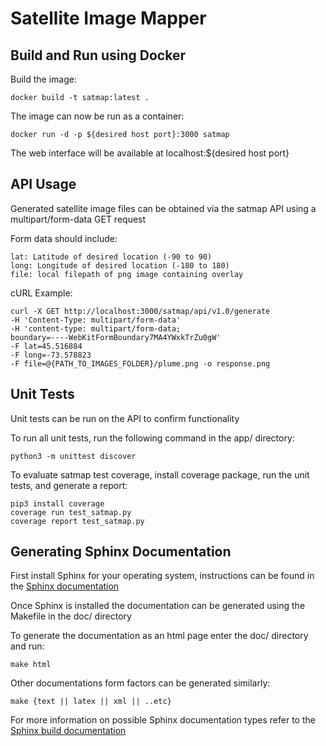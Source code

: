 # Satellite Image Mapper
## Build and Run using Docker
Build the image:
```
docker build -t satmap:latest .
```
The image can now be run as a container:
```
docker run -d -p ${desired host port}:3000 satmap
```
The web interface will be available at localhost:${desired host port}
## API Usage
Generated satellite image files can be obtained via the satmap API using a multipart/form-data GET request

Form data should include:
```
lat: Latitude of desired location (-90 to 90)
long: Longitude of desired location (-180 to 180)
file: local filepath of png image containing overlay
```
cURL Example:
```
curl -X GET http://localhost:3000/satmap/api/v1.0/generate   
-H 'Content-Type: multipart/form-data'   
-H 'content-type: multipart/form-data; 
boundary=----WebKitFormBoundary7MA4YWxkTrZu0gW'   
-F lat=45.516884   
-F long=-73.578823   
-F file=@{PATH_TO_IMAGES_FOLDER}/plume.png -o response.png
```
## Unit Tests
Unit tests can be run on the API to confirm functionality

To run all unit tests, run the following command in the app/ directory:
```
python3 -m unittest discover
```
To evaluate satmap test coverage, install coverage package, run the unit tests, and generate a report:
```
pip3 install coverage
coverage run test_satmap.py
coverage report test_satmap.py
```

## Generating Sphinx Documentation
First install Sphinx for your operating system, instructions can be found in the [Sphinx documentation](http://www.sphinx-doc.org/en/master/usage/installation.html "Sphinx Installation")

Once Sphinx is installed the documentation can be generated using the Makefile in the doc/ directory

To generate the documentation as an html page enter the doc/ directory and run:
```
make html
```
Other documentations form factors can be generated similarly:
```
make {text || latex || xml || ..etc}
```
For more information on possible Sphinx documentation types refer to the [Sphinx build documentation](http://www.sphinx-doc.org/en/master/man/sphinx-build.html "sphinx-build")